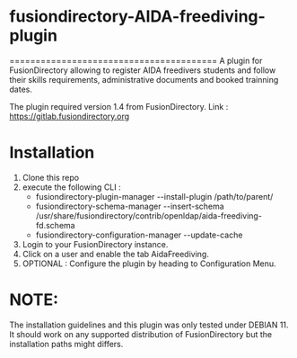# fusiondirectory-AIDA-freediving-plugin
========================================
A plugin for FusionDirectory allowing to register AIDA freedivers students and follow their skills requirements, administrative documents and booked trainning dates.

The plugin required version 1.4 from FusionDirectory.
Link : https://gitlab.fusiondirectory.org

Installation
============

1. Clone this repo
2. execute the following CLI :
    - fusiondirectory-plugin-manager --install-plugin /path/to/parent/
    - fusiondirectory-schema-manager --insert-schema /usr/share/fusiondirectory/contrib/openldap/aida-freediving-fd.schema
    - fusiondirectory-configuration-manager --update-cache
3. Login to your FusionDirectory instance.
4. Click on a user and enable the tab AidaFreediving.
5. OPTIONAL : Configure the plugin by heading to Configuration Menu.

NOTE:
====

The installation guidelines and this plugin was only tested under DEBIAN 11.
It should work on any supported distribution of FusionDirectory but the installation paths might differs.
